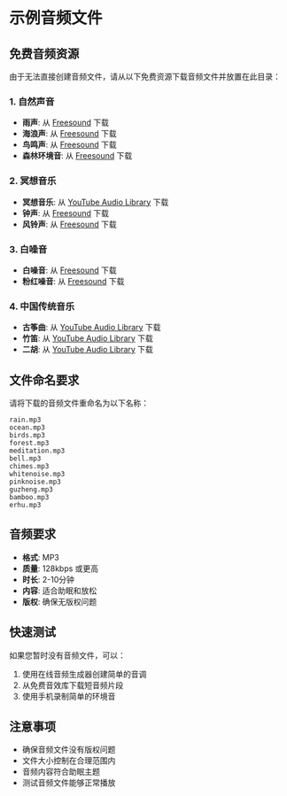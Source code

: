 # 示例音频文件

## 免费音频资源

由于无法直接创建音频文件，请从以下免费资源下载音频文件并放置在此目录：

### 1. 自然声音
- **雨声**: 从 [Freesound](https://freesound.org/search/?q=rain) 下载
- **海浪声**: 从 [Freesound](https://freesound.org/search/?q=ocean+waves) 下载
- **鸟鸣声**: 从 [Freesound](https://freesound.org/search/?q=birds) 下载
- **森林环境音**: 从 [Freesound](https://freesound.org/search/?q=forest) 下载

### 2. 冥想音乐
- **冥想音乐**: 从 [YouTube Audio Library](https://www.youtube.com/audiolibrary/music) 下载
- **钟声**: 从 [Freesound](https://freesound.org/search/?q=bell) 下载
- **风铃声**: 从 [Freesound](https://freesound.org/search/?q=wind+chimes) 下载

### 3. 白噪音
- **白噪音**: 从 [Freesound](https://freesound.org/search/?q=white+noise) 下载
- **粉红噪音**: 从 [Freesound](https://freesound.org/search/?q=pink+noise) 下载

### 4. 中国传统音乐
- **古筝曲**: 从 [YouTube Audio Library](https://www.youtube.com/audiolibrary/music) 下载
- **竹笛**: 从 [YouTube Audio Library](https://www.youtube.com/audiolibrary/music) 下载
- **二胡**: 从 [YouTube Audio Library](https://www.youtube.com/audiolibrary/music) 下载

## 文件命名要求

请将下载的音频文件重命名为以下名称：

```
rain.mp3
ocean.mp3
birds.mp3
forest.mp3
meditation.mp3
bell.mp3
chimes.mp3
whitenoise.mp3
pinknoise.mp3
guzheng.mp3
bamboo.mp3
erhu.mp3
```

## 音频要求

- **格式**: MP3
- **质量**: 128kbps 或更高
- **时长**: 2-10分钟
- **内容**: 适合助眠和放松
- **版权**: 确保无版权问题

## 快速测试

如果您暂时没有音频文件，可以：

1. 使用在线音频生成器创建简单的音调
2. 从免费音效库下载短音频片段
3. 使用手机录制简单的环境音

## 注意事项

- 确保音频文件没有版权问题
- 文件大小控制在合理范围内
- 音频内容符合助眠主题
- 测试音频文件能够正常播放




